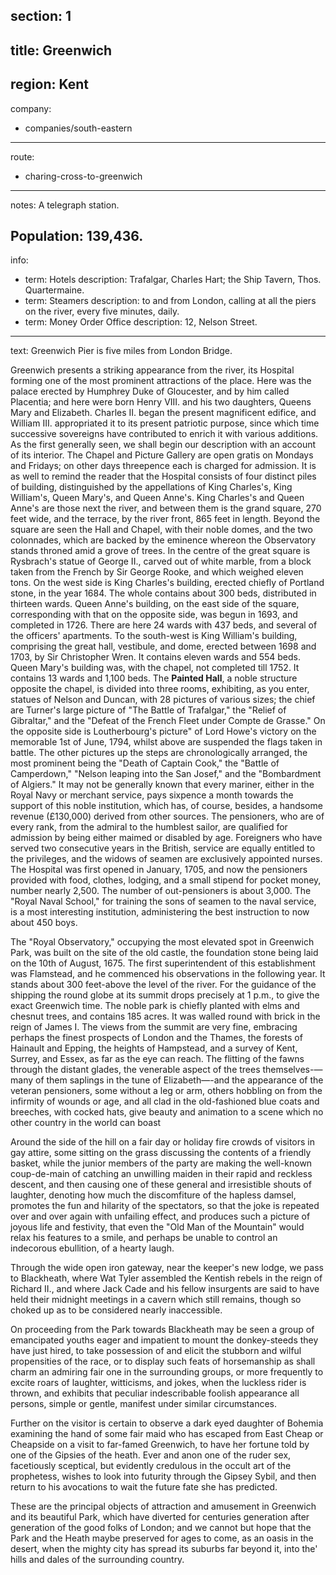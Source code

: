 section: 1
----
title: Greenwich
----
region: Kent
----
company:
- companies/south-eastern
----
route:
- charing-cross-to-greenwich
----
notes: A telegraph station.

Population: 139,436.
----
info:
- term: Hotels
  description: Trafalgar, Charles Hart; the Ship Tavern, Thos. Quartermaine.
- term: Steamers
  description: to and from London, calling at all the piers on the river, every five minutes, daily.
- term: Money Order Office
  description: 12, Nelson Street.
----
text: Greenwich Pier is five miles from London Bridge.

Greenwich presents a striking appearance from the river, its Hospital forming one of the most prominent attractions of the place. Here was the palace erected by Humphrey Duke of Gloucester, and by him called Placentia; and here were born Henry VIII. and his two daughters, Queens Mary and Elizabeth. Charles II. began the present magnificent edifice, and William III. appropriated it to its present patriotic purpose, since which time successive sovereigns have contributed to enrich it with various additions. As the first generally seen, we shall begin our description with an account of its interior. The Chapel and Picture Gallery are open gratis on Mondays and Fridays; on other days threepence each is charged for admission. It is as well to remind the reader that the Hospital consists of four distinct piles of building, distinguished by the appellations of King Charles's, King William's, Queen Mary's, and Queen Anne's. King Charles's and Queen Anne's are those next the river, and between them is the grand square, 270 feet wide, and the terrace, by the river front, 865 feet in length. Beyond the square are seen the Hall and Chapel, with their noble domes, and the two colonnades, which are backed by the eminence whereon the Observatory stands throned amid a grove of trees. In the centre of the great square is Rysbrach's statue of George II., carved out of white marble, from a block taken from the French by Sir George Rooke, and which weighed eleven tons. On the west side is King Charles's building, erected chiefly of Portland stone, in the year 1684. The whole contains about 300 beds, distributed in thirteen wards. Queen Anne's building, on the east side of the square, corresponding with that on the opposite side, was begun in 1693, and completed in 1726. There are here 24 wards with 437 beds, and several of the officers' apartments. To the south-west is King William's building, comprising the great hall, vestibule, and dome, erected between 1698 and 1703, by Sir Christopher Wren. It contains eleven wards and 554 beds. Queen Mary's building was, with the chapel, not completed till 1752. It contains 13 wards and 1,100 beds. The **Painted Hall**, a noble structure opposite the chapel, is divided into three rooms, exhibiting, as you enter, statues of Nelson and Duncan, with 28 pictures of various sizes; the chief are Turner's large picture of "The Battle of Trafalgar," the "Relief of Gibraltar," and the "Defeat of the French Fleet under Compte de Grasse." On the opposite side is Loutherbourg's picture" of Lord Howe's victory on the memorable 1st of June, 1794, whilst above are suspended the flags taken in battle. The other pictures up the steps are chronologically arranged, the most prominent being the "Death of Captain Cook," the "Battle of Camperdown," "Nelson leaping into the San Josef," and the "Bombardment of Algiers." It may not be generally known that every mariner, either in the Royal Navy or merchant service, pays sixpence a month towards the support of this noble institution, which has, of course, besides, a handsome revenue (£130,000) derived from other sources. The pensioners, who are of every rank, from the admiral to the humblest sailor, are qualified for admission by being either maimed or disabled by age. Foreigners who have served two consecutive years in the British, service are equally entitled to the privileges, and the widows of seamen are exclusively appointed nurses. The Hospital was first opened in January, 1705, and now the pensioners provided with food, clothes, lodging, and a small stipend for pocket money, number nearly 2,500. The number of out-pensioners is about 3,000. The "Royal Naval School," for training the sons of seamen to the naval service, is a most interesting institution, administering the best instruction to now about 450 boys.

The "Royal Observatory," occupying the most elevated spot in Greenwich Park, was built on the site of the old castle, the foundation stone being laid on the 10th of August, 1675. The first superintendent of this establishment was Flamstead, and he commenced his observations in the following year. It stands about 300 feet-above the level of the river. For the guidance of the shipping the round globe at its summit drops precisely at 1 p.m., to give the exact Greenwich time. The noble park is chiefly planted with elms and chesnut trees, and contains 185 acres. It was walled round with brick in the reign of James I. The views from the summit are very fine, embracing perhaps the finest prospects of London and the Thames, the forests of Hainault and Epping, the heights of Hampstead, and a survey of Kent, Surrey, and Essex, as far as the eye can reach. The flitting of the fawns through the distant glades, the venerable aspect of the trees themselves-—many of them saplings in the tune of Elizabeth—-and the appearance of the veteran pensioners, some without a leg or arm, others hobbling on from the infirmity of wounds or age, and all clad in the old-fashioned blue coats and breeches, with cocked hats, give beauty and animation to a scene which no other country in the world can boast

Around the side of the hill on a fair day or holiday fire crowds of visitors in gay attire, some sitting on the grass discussing the contents of a friendly basket, while the junior members of the party are making the well-known coup-de-main of catching an unwilling maiden in their rapid and reckless descent, and then causing one of these general and irresistible shouts of laughter, denoting how much the discomfiture of the hapless damsel, promotes the fun and hilarity of the spectators, so that the joke is repeated over and over again with unfailing effect, and produces such a picture of joyous life and festivity, that even the "Old Man of the Mountain" would relax his features to a smile, and perhaps be unable to control an indecorous ebullition, of a hearty laugh.

Through the wide open iron gateway, near the keeper's new lodge, we pass to Blackheath, where Wat Tyler assembled the Kentish rebels in the reign of Richard II., and where Jack Cade and his fellow insurgents are said to have held their midnight meetings in a cavern which still remains, though so choked up as to be considered nearly inaccessible.

On proceeding from the Park towards Blackheath may be seen a group of emancipated youths eager and impatient to mount the donkey-steeds they have just hired, to take possession of and elicit the stubborn and wilful propensities of the race, or to display such feats of horsemanship as shall charm an admiring fair one in the surrounding groups, or more frequently to excite roars of laughter, witticisms, and jokes, when the luckless rider is thrown, and exhibits that peculiar indescribable foolish appearance all persons, simple or gentle, manifest under similar circumstances.

Further on the visitor is certain to observe a dark eyed daughter of Bohemia examining the hand of some fair maid who has escaped from East Cheap or Cheapside on a visit to far-famed Greenwich, to have her fortune told by one of the Gipsies of the heath. Ever and anon one of the ruder sex, facetiously sceptical, but evidently credulous in the occult art of the prophetess, wishes to look into futurity through the Gipsey Sybil, and then return to his avocations to wait the future fate she has predicted.

These are the principal objects of attraction and amusement in Greenwich and its beautiful Park, which have diverted for centuries generation after generation of the good folks of London; and we cannot but hope that the Park and the Heath maybe preserved for ages to come, as an oasis in the desert, when the mighty city has spread its suburbs far beyond it, into the' hills and dales of the surrounding country.

